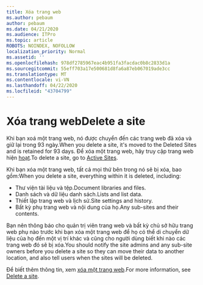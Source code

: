 ```yaml
---
title: Xóa trang web
ms.author: pebaum
author: pebaum
ms.date: 04/21/2020
ms.audience: ITPro
ms.topic: article
ROBOTS: NOINDEX, NOFOLLOW
localization_priority: Normal
ms.assetid: ''
ms.openlocfilehash: 978df2785967eac4b951fa3facdac0b8c2833d1a
ms.sourcegitcommit: 55eff703a17e500681d8fa6a87eb067019ade3cc
ms.translationtype: MT
ms.contentlocale: vi-VN
ms.lasthandoff: 04/22/2020
ms.locfileid: "43704799"
---
```

# <a name="delete-a-site"></a><span data-ttu-id="11aa4-102">Xóa trang web</span><span class="sxs-lookup"><span data-stu-id="11aa4-102">Delete a site</span></span>

<span data-ttu-id="11aa4-103">Khi bạn xoá một trang web, nó được chuyển đến các trang web đã xóa và giữ lại trong 93 ngày.</span><span class="sxs-lookup"><span data-stu-id="11aa4-103">When you delete a site, it's moved to the Deleted Sites and is retained for 93 days.</span></span> <span data-ttu-id="11aa4-104">Để xóa một trang web, hãy truy cập trang web hiện [hoạt](https://admin.microsoft.com/sharepoint?page=sitemanagement&modern=true).</span><span class="sxs-lookup"><span data-stu-id="11aa4-104">To delete a site, go to [Active Sites](https://admin.microsoft.com/sharepoint?page=sitemanagement&modern=true).</span></span> 

<span data-ttu-id="11aa4-105">Khi bạn xóa một trang web, tất cả mọi thứ bên trong nó sẽ bị xóa, bao gồm:</span><span class="sxs-lookup"><span data-stu-id="11aa4-105">When you delete a site, everything within it is deleted, including:</span></span>

- <span data-ttu-id="11aa4-106">Thư viện tài liệu và tệp.</span><span class="sxs-lookup"><span data-stu-id="11aa4-106">Document libraries and files.</span></span>
- <span data-ttu-id="11aa4-107">Danh sách và dữ liệu danh sách.</span><span class="sxs-lookup"><span data-stu-id="11aa4-107">Lists and list data.</span></span>
- <span data-ttu-id="11aa4-108">Thiết lập trang web và lịch sử.</span><span class="sxs-lookup"><span data-stu-id="11aa4-108">Site settings and history.</span></span>
- <span data-ttu-id="11aa4-109">Bất kỳ phụ trang web và nội dung của họ.</span><span class="sxs-lookup"><span data-stu-id="11aa4-109">Any sub-sites and their contents.</span></span>

<span data-ttu-id="11aa4-110">Bạn nên thông báo cho quản trị viên trang web và bất kỳ chủ sở hữu trang web phụ nào trước khi bạn xóa một trang web để họ có thể di chuyển dữ liệu của họ đến một vị trí khác và cũng cho người dùng biết khi nào các trang web đó sẽ bị xóa.</span><span class="sxs-lookup"><span data-stu-id="11aa4-110">You should notify the site admins and any sub-site owners before you delete a site so they can move their data to another location, and also tell users when the sites will be deleted.</span></span>

<span data-ttu-id="11aa4-111">Để biết thêm thông tin, xem [xóa một trang web](https://docs.microsoft.com/sharepoint/delete-site-collection).</span><span class="sxs-lookup"><span data-stu-id="11aa4-111">For more information, see [Delete a site](https://docs.microsoft.com/sharepoint/delete-site-collection).</span></span>

